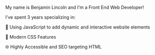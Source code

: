My name is Benjamin Lincoln and I'm a Front End Web Developer!

I've spent 3 years specializing in:

🤖 Using JavaScript to add dynamic and interactive website elements

🎨 Modern CSS Features

🌐 Highly Accessible and SEO targeting HTML
